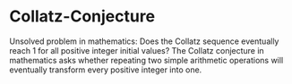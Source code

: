 # Collatz-Conjecture
Unsolved problem in mathematics: Does the Collatz sequence eventually reach 1 for all positive integer initial values? The Collatz conjecture in mathematics asks whether repeating two simple arithmetic operations will eventually transform every positive integer into one.
